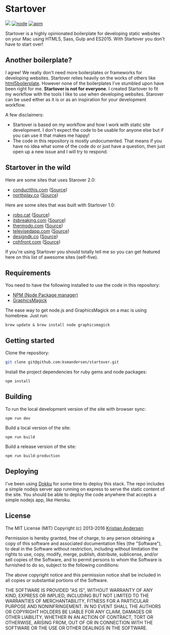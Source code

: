 # Startover

[![](https://travis-ci.org/ksmandersen/startover.svg)](https://travis-ci.org/ksmandersen/startover)
[![node](https://img.shields.io/node/v/gh-badges.svg?maxAge=2592000)]()
[![apm](https://img.shields.io/apm/l/vim-mode.svg?maxAge=2592000)]()

Startover is a highly opinionated boilerplate for developing static websites on your Mac using HTML5, Sass, Gulp and ES2015. With Startover you don't have to start over!

## Another boilerplate?

I agree! We really don't need more boilerplates or frameworks for developing websites. Startover relies heavily on the works of others like [html5boilerplate](http://html5boilerplate.com/). However none of the boilerplates I've stumbled upon have been right for me. **Startover is not for everyone**. I created Startover to fit my workflow with the tools I like to use when developing websites. Starover can be used either as it is or as an inspiration for your development workflow.

A few disclaimers:

* Startover is based on my workflow and how I work with static site development. I don't expect the code to be usable for anyone else but if you can use it that makes me happy!
* The code in this repository is mostly undocumented. That means if you have no idea what some of the code do or just have a question, then just open up a new issue and I will try to respond.

## Startover in the wild

Here are some sites that uses Starover 2.0:

* [conductthis.com](http://conductthis.com) ([Source](https://github.com/Northplay/conductthis.com))
* [northplay.co](https://northplay.co) ([Source](https://github.com/Northplay/northplay.co))

Here are some sites that was built with Startover 1.0:

* [robo.cat](http://robo.cat/) ([Source](http://github.com/robocat/robo.cat))
* [itsbreaking.com](http://itsbreaking.com/) ([Source](http://github.com/robocat/itsbreaking.com))
* [thermodo.com](http://thermodo.com/) ([Source](http://github.com/robocat/thermodo.com))
* [televisedapp.com](http://televisedapp.com/) ([Source](http://github.com/robocat/televisedapp.com))
* [designdk.co](http://designdk.co/) ([Source](http://github.com/ksmandersen/designdk))
* [cphfront.com](http://cphfront.com) ([Source](http://github.com/ksmandersen/cphfront.com))

If you're using Startover you should totally tell me so you can get featured here on this list of awesome sites (self-five).

## Requirements

You need to have the following installed to use the code in this repository:

* [NPM (Node Package manager)](https://npmjs.org/)
* [GraphicsMagick](http://www.graphicsmagick.org/)

The ease way to get node.js and GraphicsMagick on a mac is using homebrew. Just run:

```
brew update & brew install node graphicsmagick
```

## Getting started

Clone the repository:

```bash
git clone git@github.com:ksmandersen/startover.git
```

Install the project dependencies for ruby gems and node packages:

```
npm install
```

## Building

To run the local development version of the site with browser sync:

```
npm run dev
```

Build a local version of the site:

```
npm run build
```

Build a release version of the site:

```
npm run build-production
```

## Deploying

I've been using [Dokku](http://dokku.viewdocs.io/dokku/) for some time to deploy this stack.
The repo includes a simple nodejs server app running on express to serve the static content of the
site. You should be able to deploy the code anywhere that accepts a simple nodejs app, like Heroku.

## License

The MIT License (MIT)
Copyright (c) 2013-2016 [Kristian Andersen](http://kristian.co)

Permission is hereby granted, free of charge, to any person obtaining a copy of this software and associated documentation files (the "Software"), to deal in the Software without restriction, including without limitation the rights to use, copy, modify, merge, publish, distribute, sublicense, and/or sell copies of the Software, and to permit persons to whom the Software is furnished to do so, subject to the following conditions:

The above copyright notice and this permission notice shall be included in all copies or substantial portions of the Software.

THE SOFTWARE IS PROVIDED "AS IS", WITHOUT WARRANTY OF ANY KIND, EXPRESS OR IMPLIED, INCLUDING BUT NOT LIMITED TO THE WARRANTIES OF MERCHANTABILITY, FITNESS FOR A PARTICULAR PURPOSE AND NONINFRINGEMENT. IN NO EVENT SHALL THE AUTHORS OR COPYRIGHT HOLDERS BE LIABLE FOR ANY CLAIM, DAMAGES OR OTHER LIABILITY, WHETHER IN AN ACTION OF CONTRACT, TORT OR OTHERWISE, ARISING FROM, OUT OF OR IN CONNECTION WITH THE SOFTWARE OR THE USE OR OTHER DEALINGS IN THE SOFTWARE.
